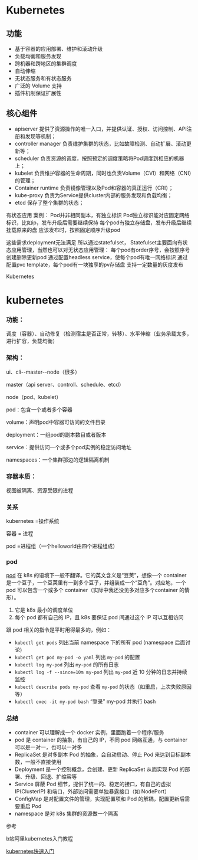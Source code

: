 # Kubernetes
## 功能
* 基于容器的应用部署、维护和滚动升级
* 负载均衡和服务发现
* 跨机器和跨地区的集群调度
* 自动伸缩
* 无状态服务和有状态服务
* 广泛的 Volume 支持
* 插件机制保证扩展性

## 核心组件
* apiserver 提供了资源操作的唯一入口，并提供认证、授权、访问控制、API注册和发现等机制；
* controller manager 负责维护集群的状态，比如故障检测、自动扩展、滚动更新等；
* scheduler 负责资源的调度，按照预定的调度策略将Pod调度到相应的机器上；
* kubelet 负责维护容器的生命周期，同时也负责Volume（CVI）和网络（CNI）的管理；
* Container runtime 负责镜像管理以及Pod和容器的真正运行（CRI）；
* kube-proxy 负责为Service提供cluster内部的服务发现和负载均衡；
* etcd 保存了整个集群的状态；



有状态应用
案例：
Pod并非相同副本，有独立标识
Pod独立标识能对应固定网络标识，比如ip，发布升级后需要继续保持
每个pod有独立存储盘，发布升级后继续挂载原来的盘
应该发布时，按照固定顺序升级pod

这些需求deployment无法满足
所以通过statefulset，
Statefulset主要面向有状态应用管理，当然也可以对无状态应用管理：
每个pod有order序号，会按照序号创建删除更新pod
通过配置headless service，使每个pod有唯一网络标识
通过配置pvc template，每个pod有一块独享的pv存储盘
支持一定数量的灰度发布



Kubernetes




# kubernetes

### 功能：
调度（容器）、自动修复（检测宿主是否正常，转移）、水平伸缩（业务承载太多，进行扩容，负载均衡）

### 架构：
ui、cli--master--node（很多）

master（api server、controll、schedule、etcd）

node（pod、kubelet）

pod：包含一个或者多个容器

volume：声明pod中容器可访问的文件目录

deployment：一组pod的副本数目或者版本

service：提供访问一个或多个pod实例的稳定访问地址

namespaces：一个集群那边的逻辑隔离机制

### 容器本质：
视图被隔离、资源受限的进程

### 关系
kubernetes =操作系统

容器 = 进程

pod =进程组（一个helloworld由四个进程组成）

### pod
[pod](https://kubernetes.io/docs/concepts/workloads/pods/pod-overview/) 在 k8s 的语境下一般不翻译。它的英文含义是“豆荚”，想像一个 container 是一个豆子，一个豆荚里有一到多个豆子，并组装成一个“豆角”。对应地，一个 pod 可以包含一个或多个 container（实际中我还没见多对应多个container 的情形）。

1. 它是 k8s 最小的调度单位
2. 每个 pod 都有自己的 IP，且 k8s 要保证 pod 间通过这个 IP 可以互相访问

跟 pod 相关的指令是平时用得最多的，例如：

* `kubectl get pods` 列出当前 namespace 下的所有 pod (namespace 后面讨论)
* `kubectl get pod my-pod -o yaml` 列出 `my-pod` 的配置
* `kubectl log my-pod` 列出 `my-pod` 的所有日志
* `kubectl log -f --since=10m my-pod` 列出 `my-pod` 近 10 分钟的日志并持续监控
* `kubectl describe pods my-pod` 查看 `my-pod` 的状态（如重启，上次失败原因等）
* `kubectl exec -it my-pod bash` “登录” my-pod 并执行 bash

### 总结

* container 可以理解成一个 docker 实例，里面跑着一个程序/服务
* pod 是 container 的抽象，有自己的 IP，不同 pod 网络互通，与 container 可以是一对一，也可以一对多
* ReplicaSet 是对多副本 Pod 的抽象，会自动启动、停止 Pod 来达到目标副本数，一般不直接使用
* Deployment 是一个控制概念，会创建、更新 ReplicaSet 从而实现 Pod 的部署、升级、回退、扩缩容等
* Service 屏蔽 Pod 细节，提供了统一的、稳定的接口，有自己的虚拟 IP(ClusterIP) 和端口，外部访问需要单独暴露接口（如 NodePort）
* ConfigMap 是对配置文件的管理，实现配置项和 Pod 的解耦，配置更新后需要重启 Pod
* namespace 是对 k8s 集群的资源做一个隔离

参考

b站阿里kubernetes入门教程

[kubernetes快速入门](https://lotabout.me/2020/Kubernetes-Introduction/)

